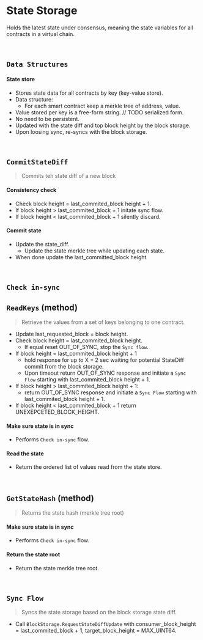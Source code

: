 # State Storage

Holds the latest state under consensus, meaning the state variables for all contracts in a virtual chain.

&nbsp;
## `Data Structures`

#### State store
* Stores state data for all contracts by key (key-value store).
* Data structure:
  * For each smart contract keep a merkle tree of address, value.
* Value stored per key is a free-form string. // TODO serialized form.
* No need to be persistent.
* Updated with the state diff and top block height by the block storage.
* Upon loosing sync, re-syncs with the block storage.

&nbsp;
## `CommitStateDiff`
> Commits teh state diff of a new block

#### Consistency check
* Check block height = last_commited_block height + 1. 
* If block height > last_commited_block + 1 initate sync flow.
* If block height < last_commited_block + 1 silently discard.

#### Commit state
* Update the state_diff.
  * Update the state merkle tree while updating each state.
* When done update the last_committed_block height

&nbsp;
## `Check in-sync` 

## `ReadKeys` (method)
> Retrieve the values from a set of keys belonging to one contract.
* Update last_requested_block = block height.
* Check block height = last_commited_block height.  
  * If equal reset OUT_OF_SYNC, stop the `Sync flow`.
* If block height = last_commited_block height + 1
  * hold response for up to X = 2 sec waiting for potential StateDiff commit from the block storage.
  * Upon timeout return OUT_OF_SYNC response and initiate a `Sync Flow` starting with last_commited_block height + 1.
* If block height > last_commited_block height + 1:
  * return OUT_OF_SYNC response and initiate a `Sync Flow` starting with last_commited_block height + 1.
* If block height < last_commited_block + 1 return UNEXEPCETED_BLOCK_HEIGHT.

#### Make sure state is in sync
* Performs `Check in-sync` flow.

#### Read the state
* Return the ordered list of values read from the state store.

&nbsp;
## `GetStateHash` (method)
> Returns the state hash (merkle tree root)

#### Make sure state is in sync
* Performs `Check in-sync` flow.

#### Return the state root
* Return the state merkle tree root.


&nbsp;
## `Sync Flow`
> Syncs the state storage based on the block storage state diff.
* Call `BlockStorage.RequestStateDiffUpdate` with consumer_block_height = last_commited_block + 1, target_block_height = MAX_UINT64.